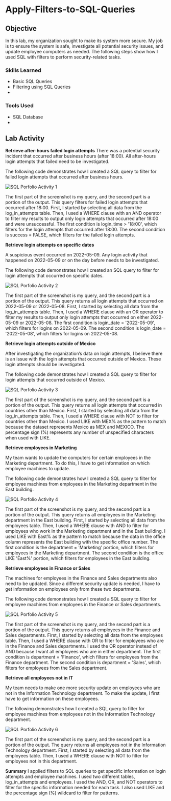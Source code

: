 # Apply-Filters-to-SQL-Queries
## Objective
In this lab, my organization sought to make its system more secure. My job is to ensure the system is safe, investigate all potential security issues, and update employee computers as needed. The following steps show how I used SQL with filters to perform security-related tasks.

### Skills Learned

- Basic SQL Queries
- Filtering using SQL Queries
-

### Tools Used

- SQL Database
- 

## Lab Activity
**Retrieve after-hours failed login attempts**
There was a potential security incident that occurred after business hours (after 18:00). All after-hours login attempts that failed need to be investigated.

The following code demonstrates how I created a SQL query to filter for failed login attempts that occurred after business hours.

![SQL Porfolio Activity 1](https://github.com/MaryamUmarShehu/Apply-Filters-to-SQL-Queries/assets/169352998/ec48a649-dc3d-4830-a738-90132fa3b57a)

The first part of the screenshot is my query, and the second part is a portion of the output. This query filters for failed login attempts that occurred after 18:00. First, I started by selecting all data from the log_in_attempts table. Then, I used a WHERE clause with an AND operator to filter my results to output only login attempts that occurred after 18:00 and were unsuccessful. The first condition is login_time > '18:00', which filters for the login attempts that occurred after 18:00. The second condition is success = FALSE, which filters for the failed login attempts.

**Retrieve login attempts on specific dates**

A suspicious event occurred on 2022-05-09. Any login activity that happened on 2022-05-09 or on the day before needs to be investigated.

The following code demonstrates how I created an SQL query to filter for login attempts that occurred on specific dates.
 
![SQL Porfolio Activity 2](https://github.com/MaryamUmarShehu/Apply-Filters-to-SQL-Queries/assets/169352998/9ae33d61-26ac-4145-bd3e-81e75e8ab7e1)

The first part of the screenshot is my query, and the second part is a portion of the output. This query returns all login attempts that occurred on 2022-05-09 or 2022-05-08. First, I started by selecting all data from the log_in_attempts table. Then, I used a WHERE clause with an OR operator to filter my results to output only login attempts that occurred on either 2022-05-09 or 2022-05-08. The first condition is login_date = '2022-05-09', which filters for logins on 2022-05-09. The second condition is login_date = '2022-05-08', which filters for logins on 2022-05-08.


**Retrieve login attempts outside of Mexico**

After investigating the organization’s data on login attempts, I believe there is an issue with the login attempts that occurred outside of Mexico. These login attempts should be investigated.

The following code demonstrates how I created a SQL query to filter for login attempts that occurred outside of Mexico. 

![SQL Porfolio Activity 3](https://github.com/MaryamUmarShehu/Apply-Filters-to-SQL-Queries/assets/169352998/afb76e53-2404-41e9-bb57-33d5120e8aa2)

The first part of the screenshot is my query, and the second part is a portion of the output. This query returns all login attempts that occurred in countries other than Mexico. First, I started by selecting all data from the log_in_attempts table. Then, I used a WHERE clause with NOT to filter for countries other than Mexico. I used LIKE with MEX% as the pattern to match because the dataset represents Mexico as MEX and MEXICO. The percentage sign (%) represents any number of unspecified characters when used with LIKE. 

**Retrieve employees in Marketing**

My team wants to update the computers for certain employees in the Marketing department. To do this, I have to get information on which employee machines to update.

The following code demonstrates how I created a SQL query to filter for employee machines from employees in the Marketing department in the East building.

![SQL Porfolio Activity 4](https://github.com/MaryamUmarShehu/Apply-Filters-to-SQL-Queries/assets/169352998/8b74cde8-85a7-421d-bc32-cfe4f9fccdde)


The first part of the screenshot is my query, and the second part is a portion of the output. This query returns all employees in the Marketing department in the East building. First, I started by selecting all data from the employees table. Then, I used a WHERE clause with AND to filter for employees who work in the Marketing department and in the East building. I used LIKE with East% as the pattern to match because the data in the office column represents the East building with the specific office number. The first condition is the department = 'Marketing' portion, which filters for employees in the Marketing department. The second condition is the office LIKE 'East%' portion, which filters for employees in the East building.

**Retrieve employees in Finance or Sales**

The machines for employees in the Finance and Sales departments also need to be updated. Since a different security update is needed, I have to get information on employees only from these two departments.

The following code demonstrates how I created a SQL query to filter for employee machines from employees in the Finance or Sales departments.

![SQL Porfolio Activity 5](https://github.com/MaryamUmarShehu/Apply-Filters-to-SQL-Queries/assets/169352998/94103219-aac5-4bb1-bda5-9c392a80bb94)

The first part of the screenshot is my query, and the second part is a portion of the output. This query returns all employees in the Finance and Sales departments. First, I started by selecting all data from the employees table. Then, I used a WHERE clause with OR to filter for employees who are in the Finance and Sales departments. I used the OR operator instead of AND because I want all employees who are in either department. The first condition is department = 'Finance', which filters for employees from the Finance department. The second condition is department = 'Sales', which filters for employees from the Sales department.


**Retrieve all employees not in IT**

My team needs to make one more security update on employees who are not in the Information Technology department. To make the update, I first have to get information on these employees.

The following demonstrates how I created a SQL query to filter for employee machines from employees not in the  Information Technology department.

![SQL Porfolio Activity 6](https://github.com/MaryamUmarShehu/Apply-Filters-to-SQL-Queries/assets/169352998/0f4b7aa6-5581-4c38-a041-d7c2ad6fcf1e)


The first part of the screenshot is my query, and the second part is a portion of the output. The query returns all employees not in the Information Technology department. First, I started by selecting all data from the employees table. Then, I used a WHERE clause with NOT to filter for employees not in this department.

**Summary**
I applied filters to SQL queries to get specific information on login attempts and employee machines. I used two different tables, log_in_attempts and employees. I used the AND, OR, and NOT operators to filter for the specific information needed for each task. I also used LIKE and the percentage sign (%) wildcard to filter for patterns.








